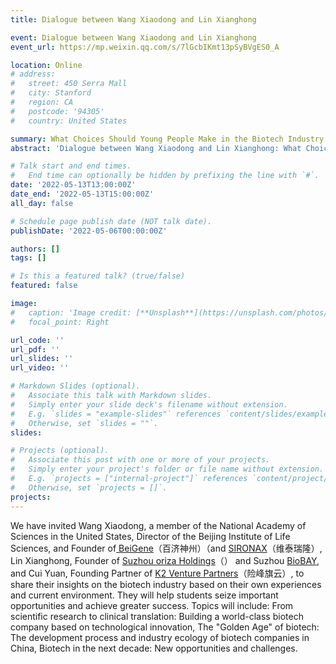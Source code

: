 ```yaml
---
title: Dialogue between Wang Xiaodong and Lin Xianghong

event: Dialogue between Wang Xiaodong and Lin Xianghong
event_url: https://mp.weixin.qq.com/s/7lGcbIKmt13pSyBVgES0_A

location: Online
# address:
#   street: 450 Serra Mall
#   city: Stanford
#   region: CA
#   postcode: '94305'
#   country: United States

summary: What Choices Should Young People Make in the Biotech Industry in the Next Decade?  
abstract: 'Dialogue between Wang Xiaodong and Lin Xianghong: What Choices Should Young People Make in the Biotech Industry in the Next Decade? Co-hosted by Qiyun North America Campus Tour and K2 Venture Partners'

# Talk start and end times.
#   End time can optionally be hidden by prefixing the line with `#`.
date: '2022-05-13T13:00:00Z'
date_end: '2022-05-13T15:00:00Z'
all_day: false

# Schedule page publish date (NOT talk date).
publishDate: '2022-05-06T00:00:00Z'

authors: []
tags: []

# Is this a featured talk? (true/false)
featured: false

image:
#   caption: 'Image credit: [**Unsplash**](https://unsplash.com/photos/bzdhc5b3Bxs)'
#   focal_point: Right

url_code: ''
url_pdf: ''
url_slides: ''
url_video: ''

# Markdown Slides (optional).
#   Associate this talk with Markdown slides.
#   Simply enter your slide deck's filename without extension.
#   E.g. `slides = "example-slides"` references `content/slides/example-slides.md`.
#   Otherwise, set `slides = ""`.
slides:

# Projects (optional).
#   Associate this post with one or more of your projects.
#   Simply enter your project's folder or file name without extension.
#   E.g. `projects = ["internal-project"]` references `content/project/deep-learning/index.md`.
#   Otherwise, set `projects = []`.
projects:
---
```


<!-- Slides can be added in a few ways:

- **Create** slides using Wowchemy's [_Slides_](https://wowchemy.com/docs/managing-content/#create-slides) feature and link using `slides` parameter in the front matter of the talk file
- **Upload** an existing slide deck to `static/` and link using `url_slides` parameter in the front matter of the talk file
- **Embed** your slides (e.g. Google Slides) or presentation video on this page using [shortcodes](https://wowchemy.com/docs/writing-markdown-latex/). -->


We have invited Wang Xiaodong, a member of the National Academy of Sciences in the United States, Director of the Beijing Institute of Life Sciences, and Founder of[ BeiGene](https://www.beigene.com)（百济神州）（and [SIRONAX](https://www.sironax.com.cn)（维泰瑞隆）, Lin Xianghong, Founder of [Suzhou oriza Holdings](http://www.oriza.com.cn/eindex.aspx)（） and Suzhou [BioBAY](https://www.biobay.com.cn/en/home/), and Cui Yuan, Founding Partner of [K2 Venture Partners](https://www.k2vc.com/en/venture)（险峰旗云）, to share their insights on the biotech industry based on their own experiences and current environment. They will help students seize important opportunities and achieve greater success. Topics will include: From scientific research to clinical translation: Building a world-class biotech company based on technological innovation, The "Golden Age" of biotech: The development process and industry ecology of biotech companies in China, Biotech in the next decade: New opportunities and challenges.